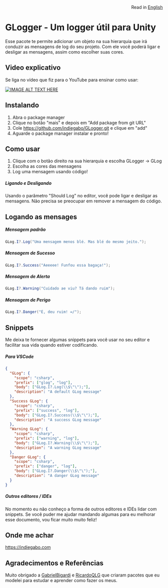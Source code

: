 <p align="right">
  Read in <a href="https://github.com/indiegabo/GLogger">English</a>
</p>

# GLogger - Um logger útil para Unity

Esse pacote te permite adicionar um objeto na sua hierarquia que irá conduzir as mensagens de log do seu projeto. Com ele você poderá ligar e desligar as mensagens, assim como escolher suas cores.

## Video explicativo

Se liga no vídeo que fiz para o YouTube para ensinar como usar:

[![IMAGE ALT TEXT HERE](https://i.ibb.co/HttVn5Q/thumbnail.png)](https://www.youtube.com/watch?v=UGMKJ--jRqQ)

## Instalando

1. Abra o package manager
2. Clique no botão "mais" e depois em "Add package from git URL"
3. Cole https://github.com/indiegabo/GLogger.git e clique em "add"
4. Aguarde o package manager instalar e pronto!

## Como usar

1. Clique com o botão direito na sua hierarquia e escolha GLogger -> GLog
2. Escolha as cores das mensagens
3. Log uma mensagem usando código!

##### Ligando e Desligando

Usando o parâmetro "Should Log" no editor, você pode ligar e desligar as mensagens. Não precisa se preocupar em remover a mensagem do código.

## Logando as mensages

##### Mensagem padrão

```csharp
GLog.I?.Log("Uma mensagem menos blé. Mas blé do mesmo jeito.");
```

##### Mensagem de Sucesso

```csharp
GLog.I?.Success("Aeeeee! Funfou essa bagaça!");
```

##### Mensagem de Alerta

```csharp
GLog.I?.Warning("Cuidado ae viu? Tá dando ruim");
```

##### Mensagem de Perigo

```csharp
GLog.I?.Danger("É, deu ruim! =/");
```

## Snippets

Me deixa te fornecer algumas snippets para você usar no seu editor e facilitar sua vida quando estiver codificando.

##### Para VSCode

```json
{
  "GLog": {
    "scope": "csharp",
    "prefix": ["glog", "log"],
    "body": ["GLog.I?.Log(\\$\"\");"],
    "description": "A default GLog message"
  },
  "Success GLog": {
    "scope": "csharp",
    "prefix": ["success", "log"],
    "body": ["GLog.I?.Success(\\$\"\");"],
    "description": "A success GLog message"
  },
  "Warning GLog": {
    "scope": "csharp",
    "prefix": ["warning", "log"],
    "body": ["GLog.I?.Warning(\\$\"\");"],
    "description": "A warning GLog message"
  },
  "Danger GLog": {
    "scope": "csharp",
    "prefix": ["danger", "log"],
    "body": ["GLog.I?.Danger(\\$\"\");"],
    "description": "A danger GLog message"
  }
}
```

##### Outros editores / IDEs

No momento eu não conheço a forma de outros editores e IDEs lidar com snippets. Se você puder me ajudar mandando algumas para eu melhorar esse documento, vou ficar muito muito feliz!

## Onde me achar

https://indiegabo.com

## Agradecimentos e Referências

Muito obrigado a [GabrielBigardi](https://github.com/GabrielBigardi) e [RicardoQLG](https://github.com/RicardoQLG) que criaram pacotes que eu modelei para estudar e aprender como fazer os meus.
